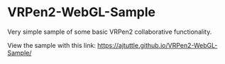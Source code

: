# VRPen2-WebGL-Sample
Very simple sample of some basic VRPen2 collaborative functionality.

View the sample with this link: https://ajtuttle.github.io/VRPen2-WebGL-Sample/
